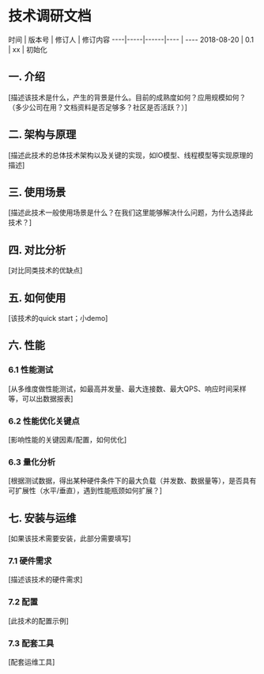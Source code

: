 # 技术调研文档

时间 | 版本号 | 修订人 | 修订内容
----|-----|------|---- | ----
2018-08-20 | 0.1 | xx | 初始化

## 一. 介绍

[描述该技术是什么，产生的背景是什么。目前的成熟度如何？应用规模如何？（多少公司在用？文档资料是否足够多？社区是否活跃？）]

## 二. 架构与原理

[描述此技术的总体技术架构以及关键的实现，如IO模型、线程模型等实现原理的描述]

## 三. 使用场景

[描述此技术一般使用场景是什么？在我们这里能够解决什么问题，为什么选择此技术？]

## 四. 对比分析

[对比同类技术的优缺点]

## 五. 如何使用

[该技术的quick start；小demo]

## 六. 性能

### 6.1 性能测试

[从多维度做性能测试，如最高并发量、最大连接数、最大QPS、响应时间采样等，可以出数据报表]

### 6.2 性能优化关键点

[影响性能的关键因素/配置，如何优化]

### 6.3 量化分析

[根据测试数据，得出某种硬件条件下的最大负载（并发数、数据量等），是否具有可扩展性（水平/垂直），遇到性能瓶颈如何扩展？]

## 七. 安装与运维

[如果该技术需要安装，此部分需要填写]

### 7.1 硬件需求

[描述该技术的硬件需求]

### 7.2 配置

[此技术的配置示例]

### 7.3 配套工具

[配套运维工具]
